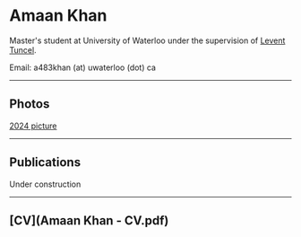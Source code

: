 # Amaan Khan

Master's student at University of Waterloo under the supervision of [Levent Tuncel](https://www.math.uwaterloo.ca/~ltuncel/).

Email: a483khan (at) uwaterloo (dot) ca

---

## Photos

[2024 picture](AmaanPic2024.jpg)
<!-- Add image links or embed a gallery here -->
<!-- [2025 Selfie](path/to/photo1.jpg) -->

---

## Publications
Under construction

<!-- | *Publication Title 1* | Journal / Conference | 202X | [Link](#) | -->

---

## [CV](Amaan Khan - CV.pdf)
<!--
```html
<iframe src="path/to/your-cv.pdf" width="100%" height="600px"></iframe> 
-->
